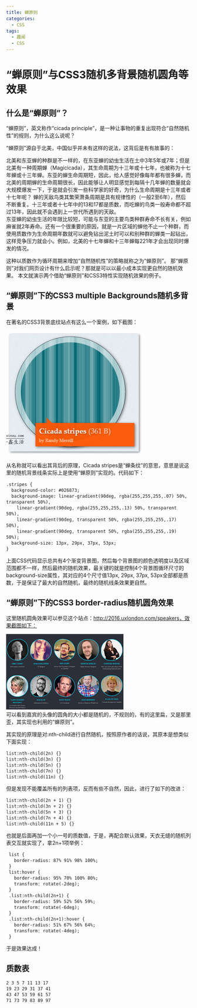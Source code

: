 ```yaml
---
title: 蝉原则
categories: 
  - CSS
tags: 
  - 趣闻
  - CSS
---
```

# “蝉原则”与CSS3随机多背景随机圆角等效果
## 什么是“蝉原则”？
“蝉原则”，英文称作“cicada principle”，是一种让事物的重复出现符合“自然随机性”的规则，为什么这么说呢？  

“蝉原则”源自于北美，中国似乎并未有这样的说法，这背后是有有故事的：  

北美和东亚蝉的种群是不一样的，在东亚蝉的幼虫生活在土中3年5年或7年；但是北美有一种周期蝉（Magicicada），其生命周期为十三年或十七年，也被称为十七年蝉或十三年蝉。东亚的蝉生命周期短，因此，给人感觉好像每年都有很多蝉，而北美的周期蝉的生命周期很长，因此能够让人明显感觉到每隔十几年蝉的数量就会大规模爆发一下，于是就会引发一些科学家的好奇，为什么生命周期是十三年或者十七年呢？
蝉的天敌鸟类其繁荣萧条周期是具有规律性的（一般2至6年），然后不断重复。十三年或者十七年中的13和17都是质数，而吃蝉的鸟类一般寿命都不超过13年，因此就不会遇到上一世代所遇到的天敌。  
东亚蝉的幼虫生活的年限比较短，可能与东亚的主要鸟类种群寿命不长有关，例如麻雀就2年寿命。还有一个很重要的原因，就是一片区域的蝉他不止一个种群，而使用质数作为生命周期年数就可以避免钻出泥土时可以和别种群的蝉类一起钻出，这样竞争压力就会小。例如，北美的十七年蝉和十三年蝉每221年才会出现同时爆发的情况。  

这种以质数作为循环周期来增加“自然随机性”的策略就称之为“蝉原则”。
那“蝉原则”对我们网页设计有什么启示呢？那就是可以以最小成本实现更自然的随机效果。
本文就演示两个借助“蝉原则”和CSS3特性实现随机效果的例子。
## “蝉原则”下的CSS3 multiple Backgrounds随机多背景
在著名的CSS3背景底纹站点有这么一个案例，如下截图：  

![效果展示](蝉原则/bg.png)  

从名称就可以看出其背后的原理，Cicada stripes是“蝉条纹”的意思，意思是说这里的随机背景线条实际上是使用“蝉原则”实现的。代码如下：
```
.stripes {
  background-color: #026873;
  background-image: linear-gradient(90deg, rgba(255,255,255,.07) 50%, transparent 50%),
    linear-gradient(90deg, rgba(255,255,255,.13) 50%, transparent 50%),
    linear-gradient(90deg, transparent 50%, rgba(255,255,255,.17) 50%),
    linear-gradient(90deg, transparent 50%, rgba(255,255,255,.19) 50%);
  background-size: 13px, 29px, 37px, 53px;
}
```
上面CSS代码显示总共有4个渐变背景图，然后每个背景图的颜色透明度以及区域范围都不一样，然后最终的随机效果，最关键的就是控制4个背景图循环尺寸的background-size属性，其对应的4个尺寸值13px, 29px, 37px, 53px全部都是质数，于是保证了最大的自然随机，最终的随机线条效果更自然。
## “蝉原则”下的CSS3 border-radius随机圆角效果
这里随机圆角效果可以参见这个站点：http://2016.uxlondon.com/speakers，效果截图如下：  

![效果展示](蝉原则/radiu.jpg)  
可以看到嘉宾的头像的圆角的大小都是随机的，不规则的，有的这里扁，又是那里歪，其实现也利用的“蝉原则”。  

其实现的原理是对:nth-child进行自然随机，按照原作者的话说，其原本是想类似下面实现：  
```
list:nth-child(2n) {}
list:nth-child(3n) {}
list:nth-child(5n) {}
list:nth-child(7n) {}
list:nth-child(11n) {}
```
但是发现不能覆盖所有的列表项，反而有些不自然，因此，进行了如下的改进：  
```
list:nth-child(2n + 1) {}
list:nth-child(3n + 2) {}
list:nth-child(5n + 3) {}
list:nth-child(7n + 4) {}
list:nth-child(11n + 5) {}
```
也就是后面再加一个小一号的质数值，于是，再配合默认效果，天衣无缝的随机列表交互就实现了，拿2n+1项举例：

 
```
 list {
   border-radius: 87% 91% 98% 100%;
 }
 list:hover {
   border-radius: 95% 70% 100% 80%;
   transform: rotate(-2deg);
 }
 .list:nth-child(2n+1) {
   border-radius: 59% 52% 56% 59%;
   transform: rotate(-6deg);
 }
 .list:nth-child(2n+1):hover {
   border-radius: 51% 67% 56% 64%;
   transform: rotate(-4deg);
 }
```
于是效果达成！
## 质数表
```
2 3 5 7 11 13 17
19 23 29 31 37 41
43 47 53 59 61 57 
71 73 79 83 89 97
```

